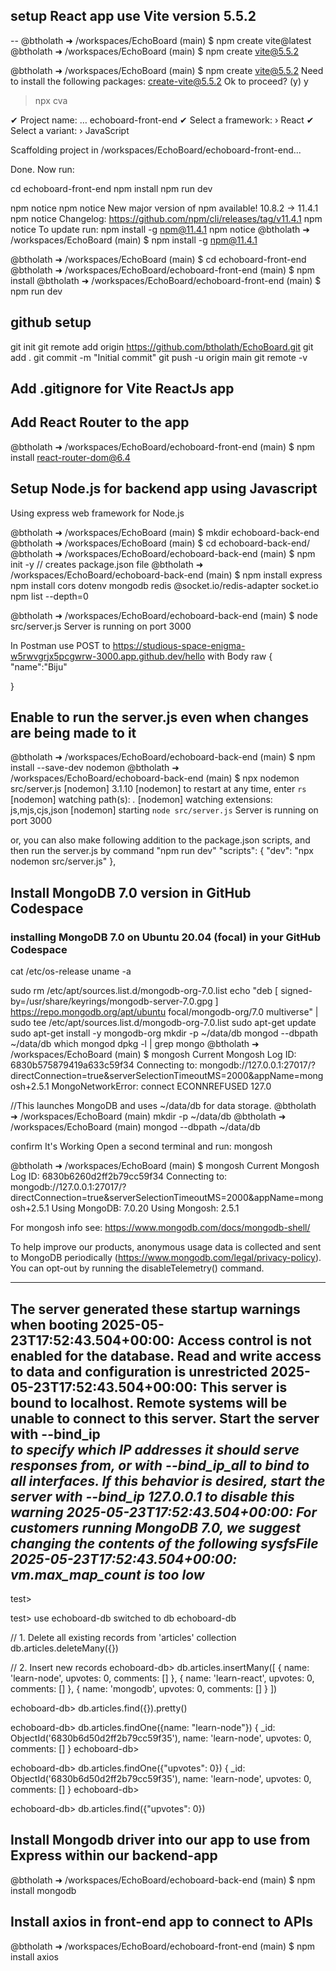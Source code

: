 
## setup React app use Vite version 5.5.2

-- @btholath ➜ /workspaces/EchoBoard (main) $ npm create vite@latest
@btholath ➜ /workspaces/EchoBoard (main) $ npm create vite@5.5.2


@btholath ➜ /workspaces/EchoBoard (main) $ npm create vite@5.5.2
Need to install the following packages:
create-vite@5.5.2
Ok to proceed? (y) y


> npx
> cva

✔ Project name: … echoboard-front-end
✔ Select a framework: › React
✔ Select a variant: › JavaScript

Scaffolding project in /workspaces/EchoBoard/echoboard-front-end...

Done. Now run:

  cd echoboard-front-end
  npm install
  npm run dev

npm notice
npm notice New major version of npm available! 10.8.2 -> 11.4.1
npm notice Changelog: https://github.com/npm/cli/releases/tag/v11.4.1
npm notice To update run: npm install -g npm@11.4.1
npm notice
@btholath ➜ /workspaces/EchoBoard (main) $ npm install -g npm@11.4.1

@btholath ➜ /workspaces/EchoBoard (main) $ cd echoboard-front-end
@btholath ➜ /workspaces/EchoBoard/echoboard-front-end (main) $ npm install
@btholath ➜ /workspaces/EchoBoard/echoboard-front-end (main) $ npm run dev

## github setup
git init
git remote add origin https://github.com/btholath/EchoBoard.git
git add .
git commit -m "Initial commit"
git push -u origin main
git remote -v

## Add .gitignore for Vite ReactJs app


## Add React Router to the app
@btholath ➜ /workspaces/EchoBoard/echoboard-front-end (main) $ npm install react-router-dom@6.4



## Setup Node.js for backend app using Javascript
Using express web framework for Node.js

@btholath ➜ /workspaces/EchoBoard (main) $ mkdir echoboard-back-end
@btholath ➜ /workspaces/EchoBoard (main) $ cd echoboard-back-end/
@btholath ➜ /workspaces/EchoBoard/echoboard-back-end (main) $ npm init -y  // creates package.json file
@btholath ➜ /workspaces/EchoBoard/echoboard-back-end (main) $ npm install express
npm install cors dotenv mongodb redis @socket.io/redis-adapter socket.io
npm list --depth=0

@btholath ➜ /workspaces/EchoBoard/echoboard-back-end (main) $ node src/server.js 
Server is running on port 3000

In Postman
use POST to https://studious-space-enigma-w5rwvgrjx5pcgwrw-3000.app.github.dev/hello with Body raw 
{
    "name":"Biju"

}

## Enable to run the server.js even when changes are being made to it
@btholath ➜ /workspaces/EchoBoard/echoboard-back-end (main) $ npm install --save-dev nodemon
@btholath ➜ /workspaces/EchoBoard/echoboard-back-end (main) $ npx nodemon src/server.js
[nodemon] 3.1.10
[nodemon] to restart at any time, enter `rs`
[nodemon] watching path(s): *.*
[nodemon] watching extensions: js,mjs,cjs,json
[nodemon] starting `node src/server.js`
Server is running on port 3000

or, you can also make following addition to the package.json scripts, and then run the server.js by command "npm run dev"
"scripts": {
    "dev": "npx nodemon src/server.js"
  },


## Install MongoDB 7.0 version in GitHub Codespace
### installing MongoDB 7.0 on Ubuntu 20.04 (focal) in your GitHub Codespace
cat /etc/os-release
uname -a

sudo rm /etc/apt/sources.list.d/mongodb-org-7.0.list
echo "deb [ signed-by=/usr/share/keyrings/mongodb-server-7.0.gpg ] https://repo.mongodb.org/apt/ubuntu focal/mongodb-org/7.0 multiverse" | \
sudo tee /etc/apt/sources.list.d/mongodb-org-7.0.list
sudo apt-get update
sudo apt-get install -y mongodb-org
mkdir -p ~/data/db
mongod --dbpath ~/data/db
which mongod
dpkg -l | grep mongo
@btholath ➜ /workspaces/EchoBoard (main) $ mongosh
Current Mongosh Log ID: 6830b575879419a633c59f34
Connecting to:          mongodb://127.0.0.1:27017/?directConnection=true&serverSelectionTimeoutMS=2000&appName=mongosh+2.5.1
MongoNetworkError: connect ECONNREFUSED 127.0

//This launches MongoDB and uses ~/data/db for data storage.
@btholath ➜ /workspaces/EchoBoard (main) mkdir -p ~/data/db
@btholath ➜ /workspaces/EchoBoard (main) mongod --dbpath ~/data/db

confirm It's Working
Open a second terminal and run:
mongosh


@btholath ➜ /workspaces/EchoBoard (main) $ mongosh
Current Mongosh Log ID: 6830b6260d2ff2b79cc59f34
Connecting to:          mongodb://127.0.0.1:27017/?directConnection=true&serverSelectionTimeoutMS=2000&appName=mongosh+2.5.1
Using MongoDB:          7.0.20
Using Mongosh:          2.5.1

For mongosh info see: https://www.mongodb.com/docs/mongodb-shell/


To help improve our products, anonymous usage data is collected and sent to MongoDB periodically (https://www.mongodb.com/legal/privacy-policy).
You can opt-out by running the disableTelemetry() command.

------
   The server generated these startup warnings when booting
   2025-05-23T17:52:43.504+00:00: Access control is not enabled for the database. Read and write access to data and configuration is unrestricted
   2025-05-23T17:52:43.504+00:00: This server is bound to localhost. Remote systems will be unable to connect to this server. Start the server with --bind_ip <address> to specify which IP addresses it should serve responses from, or with --bind_ip_all to bind to all interfaces. If this behavior is desired, start the server with --bind_ip 127.0.0.1 to disable this warning
   2025-05-23T17:52:43.504+00:00: For customers running MongoDB 7.0, we suggest changing the contents of the following sysfsFile
   2025-05-23T17:52:43.504+00:00: vm.max_map_count is too low
------

test> 

test> use echoboard-db
switched to db echoboard-db

// 1. Delete all existing records from 'articles' collection
db.articles.deleteMany({})

// 2. Insert new records
echoboard-db> 
db.articles.insertMany([
  { name: 'learn-node', upvotes: 0, comments: [] },
  { name: 'learn-react', upvotes: 0, comments: [] },
  { name: 'mongodb', upvotes: 0, comments: [] }
])


echoboard-db> db.articles.find({}).pretty()

echoboard-db> db.articles.findOne({name: "learn-node"})
{
  _id: ObjectId('6830b6d50d2ff2b79cc59f35'),
  name: 'learn-node',
  upvotes: 0,
  comments: []
}
echoboard-db> 

echoboard-db> db.articles.findOne({"upvotes": 0})
{
  _id: ObjectId('6830b6d50d2ff2b79cc59f35'),
  name: 'learn-node',
  upvotes: 0,
  comments: []
}
echoboard-db> 

echoboard-db> db.articles.find({"upvotes": 0})


## Install Mongodb driver into our app to use from Express within our backend-app
@btholath ➜ /workspaces/EchoBoard/echoboard-back-end (main) $ npm install mongodb


## Install axios in front-end app to connect to APIs
@btholath ➜ /workspaces/EchoBoard/echoboard-front-end (main) $ npm install axios
